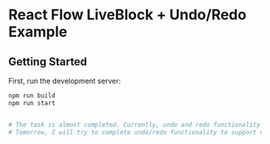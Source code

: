 # React Flow LiveBlock + Undo/Redo Example


## Getting Started

First, run the development server:

```bash
npm run build
npm run start


# The task is almost completed. Currently, undo and redo functionality works for edge connections only.
# Tomorrow, I will try to complete undo/redo functionality to support node position changes as well.